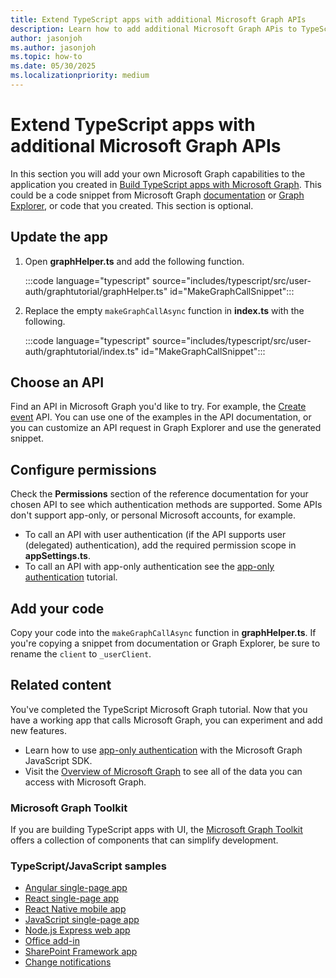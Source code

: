 ```yaml
---
title: Extend TypeScript apps with additional Microsoft Graph APIs
description: Learn how to add additional Microsoft Graph APis to TypeScript apps
author: jasonjoh
ms.author: jasonjoh
ms.topic: how-to
ms.date: 05/30/2025
ms.localizationpriority: medium
---
```


# Extend TypeScript apps with additional Microsoft Graph APIs

In this section you will add your own Microsoft Graph capabilities to the application you created in [Build TypeScript apps with Microsoft Graph](typescript.md). This could be a code snippet from Microsoft Graph [documentation](/graph/api/overview) or [Graph Explorer](https://developer.microsoft.com/graph/graph-explorer), or code that you created. This section is optional.

## Update the app

1. Open **graphHelper.ts** and add the following function.

    :::code language="typescript" source="includes/typescript/src/user-auth/graphtutorial/graphHelper.ts" id="MakeGraphCallSnippet":::

1. Replace the empty `makeGraphCallAsync` function in **index.ts** with the following.

    :::code language="typescript" source="includes/typescript/src/user-auth/graphtutorial/index.ts" id="MakeGraphCallSnippet":::

## Choose an API

Find an API in Microsoft Graph you'd like to try. For example, the [Create event](/graph/api/user-post-events) API. You can use one of the examples in the API documentation, or you can customize an API request in Graph Explorer and use the generated snippet.

## Configure permissions

Check the **Permissions** section of the reference documentation for your chosen API to see which authentication methods are supported. Some APIs don't support app-only, or personal Microsoft accounts, for example.

- To call an API with user authentication (if the API supports user (delegated) authentication), add the required permission scope in **appSettings.ts**.
- To call an API with app-only authentication see the [app-only authentication](typescript-app-only.md) tutorial.

## Add your code

Copy your code into the `makeGraphCallAsync` function in **graphHelper.ts**. If you're copying a snippet from documentation or Graph Explorer, be sure to rename the `client` to `_userClient`.

## Related content

You've completed the TypeScript Microsoft Graph tutorial. Now that you have a working app that calls Microsoft Graph, you can experiment and add new features.

- Learn how to use [app-only authentication](typescript-app-only.md) with the Microsoft Graph JavaScript SDK.
- Visit the [Overview of Microsoft Graph](/graph/overview) to see all of the data you can access with Microsoft Graph.

### Microsoft Graph Toolkit

If you are building TypeScript apps with UI, the [Microsoft Graph Toolkit](/graph/toolkit/overview) offers a collection of components that can simplify development.

### TypeScript/JavaScript samples

- [Angular single-page app](https://github.com/microsoftgraph/msgraph-training-angularspa)
- [React single-page app](https://github.com/microsoftgraph/msgraph-training-reactspa)
- [React Native mobile app](https://github.com/microsoftgraph/msgraph-training-react-native)
- [JavaScript single-page app](https://github.com/microsoftgraph/msgraph-training-javascriptspa)
- [Node.js Express web app](https://github.com/microsoftgraph/msgraph-training-nodeexpressapp)
- [Office add-in](https://github.com/microsoftgraph/msgraph-training-office-addin)
- [SharePoint Framework app](https://github.com/microsoftgraph/msgraph-training-spfx)
- [Change notifications](https://github.com/microsoftgraph/nodejs-webhooks-sample)
